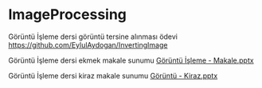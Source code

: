 # ImageProcessing
Görüntü İşleme dersi görüntü tersine alınması ödevi
https://github.com/EylulAydogan/InvertingImage

Görüntü İşleme dersi ekmek makale sunumu
[Görüntü İşleme - Makale.pptx](https://github.com/EylulAydogan/ImageProcessing/files/9968566/Goruntu.Isleme.-.Makale.pptx)


Görüntü İşleme dersi kiraz makale sunumu
[Görüntü - Kiraz.pptx](https://github.com/EylulAydogan/ImageProcessing/files/10020714/Goruntu.-.Kiraz.pptx)
